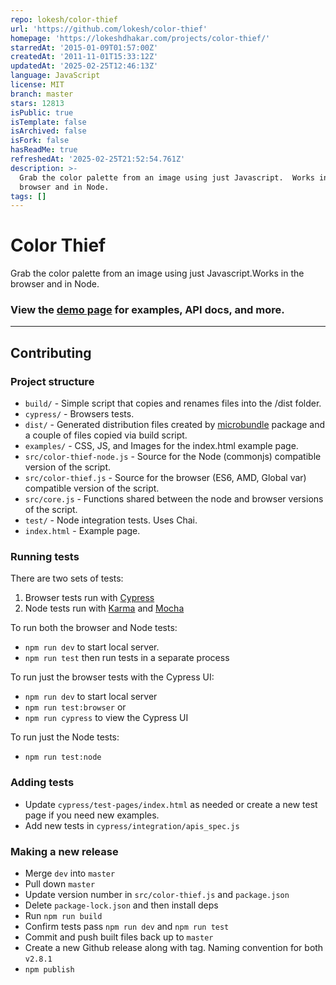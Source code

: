 ```yaml
---
repo: lokesh/color-thief
url: 'https://github.com/lokesh/color-thief'
homepage: 'https://lokeshdhakar.com/projects/color-thief/'
starredAt: '2015-01-09T01:57:00Z'
createdAt: '2011-11-01T15:33:12Z'
updatedAt: '2025-02-25T12:46:13Z'
language: JavaScript
license: MIT
branch: master
stars: 12813
isPublic: true
isTemplate: false
isArchived: false
isFork: false
hasReadMe: true
refreshedAt: '2025-02-25T21:52:54.761Z'
description: >-
  Grab the color palette from an image using just Javascript.  Works in the
  browser and in Node.
tags: []
---
```



# Color Thief

Grab the color palette from an image using just Javascript.Works in the browser and in Node.

### View the [demo page](https://lokeshdhakar.com/projects/color-thief/) for examples, API docs, and more.

---

## Contributing

### Project structure

+ `build/` - Simple script that copies and renames files into the /dist folder.
+ `cypress/` - Browsers tests.
+ `dist/` - Generated distribution files created by [microbundle](https://github.com/developit/microbundle) package and a couple of files copied via build script.
+ `examples/` - CSS, JS, and Images for the index.html example page.
+ `src/color-thief-node.js` - Source for the Node (commonjs) compatible version of the script.
+ `src/color-thief.js` - Source for the browser (ES6, AMD, Global var) compatible version of the script.
+ `src/core.js` - Functions shared between the node and browser versions of the script.
+ `test/` - Node integration tests. Uses Chai.
+ `index.html` - Example page.


### Running tests

There are two sets of tests:

1. Browser tests run with [Cypress](https://www.cypress.io)
2. Node tests run with [Karma](https://karma-runner.github.io/latest/index.html) and [Mocha](https://mochajs.org/)

To run both the browser and Node tests:

- `npm run dev` to start local server.
- `npm run test` then run tests in a separate process

To run just the browser tests with the Cypress UI:

- `npm run dev` to start local server
- `npm run test:browser`
or
- `npm run cypress` to view the Cypress UI

To run just the Node tests:

- `npm run test:node`


### Adding tests

- Update `cypress/test-pages/index.html` as needed or create a new test page if you need new examples.
- Add new tests in `cypress/integration/apis_spec.js`

### Making a new release

- Merge `dev` into `master`
- Pull down `master`
- Update version number in `src/color-thief.js` and `package.json`
- Delete `package-lock.json` and then install deps
- Run `npm run build`
- Confirm tests pass `npm run dev` and `npm run test`
- Commit and push built files back up to `master`
- Create a new Github release along with tag. Naming convention for both ```v2.8.1```
- `npm publish`
